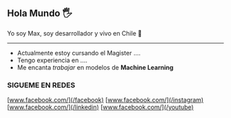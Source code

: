 ## Hola Mundo 🖐

Yo soy Max, soy desarrollador y vivo en Chile 🚀

---

* Actualmente estoy cursando el Magister ....
* Tengo experiencia en ....
* Me encanta *trabajar* en modelos de **Machine Learning**

### SIGUEME EN REDES

[www.facebook.com/](/facebook)
[www.facebook.com/](/instagram)
[www.facebook.com/](/linkedin)
[www.facebook.com/](/youtube)
